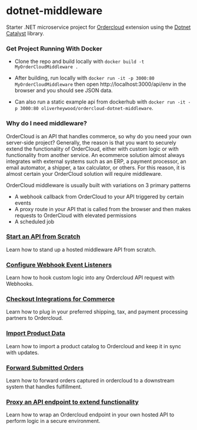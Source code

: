 # dotnet-middleware
Starter .NET microservice project for [Ordercloud](https://ordercloud.io/) extension using the [Dotnet Catalyst](https://github.com/ordercloud-api/ordercloud-dotnet-catalyst) library. 

### Get Project Running With Docker

- Clone the repo and build locally with `docker build -t MyOrderCloudMiddleware .`
- After building, run locally with `docker run -it -p 3000:80 MyOrderCloudMiddleware` then open http://localhost:3000/api/env in the browser and you should see JSON data.

- Can also run a static example api from dockerhub with `docker run -it -p 3000:80 oliverheywood/ordercloud-dotnet-middleware`.

### Why do I need middleware? 

OrderCloud is an API that handles commerce, so why do you need your own server-side project? Generally, the reason is that you want to securely extend the functionality of OrderCloud, either with custom logic or with functionality from another service. An ecommerce solution almost always integrates with external systems such as an ERP, a payment processor, an email automator, a shipper, a tax calculator, or others. For this reason, it is almost certain your OrderCloud solution will require middleware. 

OrderCloud middleware is usually built with variations on 3 primary patterns
- A webhook callback from OrderCloud to your API triggered by certain events
- A proxy route in your API that is called from the browser and then makes requests to OrderCloud with elevated permissions
- A scheduled job 

### [Start an API from Scratch](./Guides/SetupApi.md)

Learn how to stand up a hosted middleware API from scratch.

### [Configure Webhook Event Listeners](./Guides/Webhooks.md) 

Learn how to hook custom logic into any Ordercloud API request with Webhooks.

### [Checkout Integrations for Commerce](./Customer.OrderCloud.Common/Commands/CheckoutCommand.cs) 
 
Learn how to plug in your preferred shipping, tax, and payment processing partners to Ordercloud.

### [Import Product Data](./Customer.OrderCloud.Common/Jobs/ProductUpload)

Learn how to import a product catalog to Ordercloud and keep it in sync with updates.

### [Forward Submitted Orders](./Customer.OrderCloud.Common/Jobs/ForwardOrder) 

Learn how to forward orders captured in ordercloud to a downstream system that handles fulfillment.

### [Proxy an API endpoint to extend functionality](./Customer.OrderCloud.Api/Controllers/ProxyListOrdersController.cs)

Learn how to wrap an Ordercloud endpoint in your own hosted API to perform logic in a secure environment. 

